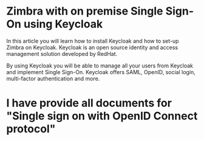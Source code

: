 # Zimbra with on premise Single Sign-On using Keycloak
In this article you will learn how to install Keycloak and how to set-up Zimbra on Keycloak. Keycloak is an open source identity and access management solution developed by RedHat.

By using Keycloak you will be able to manage all your users from Keycloak and implement Single Sign-On. Keycloak offers SAML, OpenID, social login, multi-factor authentication and more.

# I have provide all documents for "Single sign on with OpenID Connect protocol"
